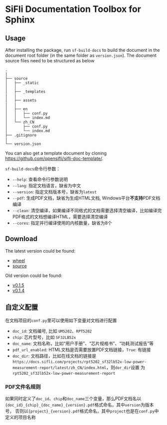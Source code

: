 # SiFli Documentation Toolbox for Sphinx

## Usage
After installing the package, run `sf-build-docs` to build the document in the document root folder (in the same folder as `version.json`). The document source files need to be structured as below 
```
.
|
├── source
│   ├── _static
│   │   
│   ├── _templates
|   |
│   ├── assets
|   |
│   ├── en
│   │   ├── conf.py
│   │   └── index.md
│   └── zh_CN
│       ├── conf.py
│       └── index.md
├── .gitignore
|
└── version.json
```

You can also get a template document by cloning https://github.com/opensifli/sifli-doc-template/.

`sf-build-docs`命令行参数：
- `--help`: 查看命令行参数说明
- `--lang`: 指定文档语言，缺省为中文
- `--version`: 指定文档版本号，缺省为`latest`
- `--pdf`: 生成PDF文档，缺省为生成HTML文档, Windows平台**不支持**PDF文档编译
- `--clean`: 清空编译，如果编译不同格式的文档需要选择清空编译，比如编译完PDF格式的文档想编译HTML，需要选择清空编译
- `--cores`: 指定并行编译使用的内核数量，缺省为8个

## Download
The latest version could be found: 
- [wheel](https://downloads.sifli.com/tools/sifli-docs-toolbox/latest/sifli_docs_toolbox-latest-py3-none-any.whl)
- [source](https://downloads.sifli.com/tools/sifli-docs-toolbox/latest/sifli_docs_toolbox-latest.tar.gz)

Old version could be found:
- [v0.1.5](https://downloads.sifli.com/tools/sifli-docs-toolbox/v0.1.5/sifli_docs_toolbox-0.1.5-py3-none-any.whl)
- [v0.1.4](https://downloads.sifli.com/tools/sifli-docs-toolbox/v0.1.4/sifli_docs_toolbox-0.1.4-py3-none-any.whl)


## 自定义配置
在文档项目的`conf.py`里可以使用如下变量对文档进行配置
- `doc_id`: 文档编号, 比如 `UM5202`、`RPT5202`
- `chip`: 芯片型号，比如 `SF32LB52x`
- `doc_name`: 文档名称，比如“用户手册”、“芯片规格书”、“功耗测试报告”等
- `pdf_url_enabled`: HTML文档是否需要放置PDF文档链接，`True`: 有链接
- `doc_dir`: 文档路径，比如在线文档的链接是`https://docs.sifli.com/projects/rpt5202_sf32lb52x-low-power-measurement-report/latest/zh_CN/index.html`，则`dor_dir`设置
为`rpt5202_sf32lb52x-low-power-measurement-report`

### PDF文件名规则
如果同时定义了`doc_id`、`chip`和`doc_name`三个变量，那么PDF文档名以`{doc_id}_{chip}_{doc_name}_{version}.pdf`格式命名，其中`version`为版本号，
否则以`{project}_{version}.pdf`格式命名，其中`project`也是在`conf.py`中定义的项目名称